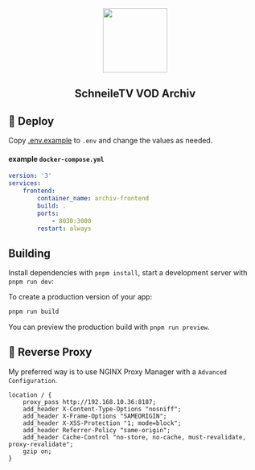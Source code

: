 <div align="center" width="100%">
    <img src="https://status.schneile.tv/upload/logo1.png?t=1681677870891" width="128"/>
</div>

<div align="center" width="100%">
    <h2>SchneileTV VOD Archiv</h2>
</div>

## 🐳 Deploy

Copy [.env.example](.env.example) to `.env` and change the values as needed.
#### example `docker-compose.yml`
```yml
version: '3'
services:
    frontend:
        container_name: archiv-frontend
        build: .
        ports:
            - 8030:3000
        restart: always
```

## Building
Install dependencies with `pnpm install`, start a development server with `pnpm run dev`:

To create a production version of your app:

```bash
pnpm run build
```

You can preview the production build with `pnpm run preview`.

## 🚪 Reverse Proxy

My preferred way is to use NGINX Proxy Manager with a `Advanced Configuration`.

```
location / {
    proxy_pass http://192.168.10.36:8187;
    add_header X-Content-Type-Options "nosniff";
    add_header X-Frame-Options "SAMEORIGIN";
    add_header X-XSS-Protection "1; mode=block";
    add_header Referrer-Policy "same-origin";
    add_header Cache-Control "no-store, no-cache, must-revalidate, proxy-revalidate";
    gzip on;
}
```
